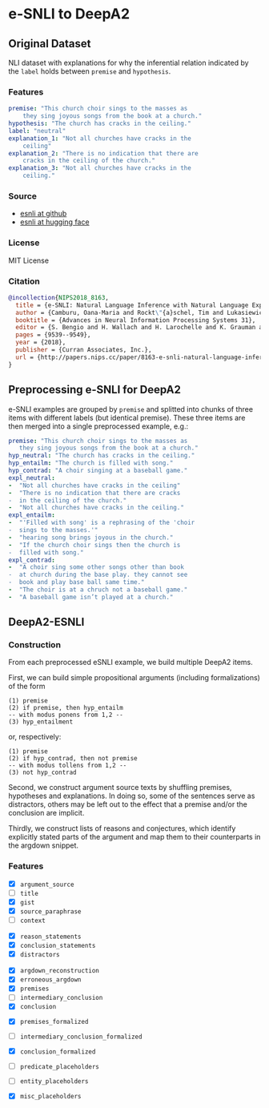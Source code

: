 # e-SNLI to DeepA2

## Original Dataset

NLI dataset with explanations for why the inferential relation indicated by the `label` holds between `premise` and `hypothesis`.

### Features

```yaml
premise: "This church choir sings to the masses as
    they sing joyous songs from the book at a church."
hypothesis: "The church has cracks in the ceiling."
label: "neutral"
explanation_1: "Not all churches have cracks in the
    ceiling"
explanation_2: "There is no indication that there are
    cracks in the ceiling of the church."
explanation_3: "Not all churches have cracks in the
    ceiling."
```



### Source

* [esnli at github](https://github.com/OanaMariaCamburu/e-SNLI)
* [esnli at hugging face](https://huggingface.co/datasets/esnli)

### License

MIT License

### Citation

```bibtex
@incollection{NIPS2018_8163,
  title = {e-SNLI: Natural Language Inference with Natural Language Explanations},
  author = {Camburu, Oana-Maria and Rockt\"{a}schel, Tim and Lukasiewicz, Thomas and Blunsom, Phil},
  booktitle = {Advances in Neural Information Processing Systems 31},
  editor = {S. Bengio and H. Wallach and H. Larochelle and K. Grauman and N. Cesa-Bianchi and R. Garnett},
  pages = {9539--9549},
  year = {2018},
  publisher = {Curran Associates, Inc.},
  url = {http://papers.nips.cc/paper/8163-e-snli-natural-language-inference-with-natural-language-explanations.pdf}
}
```

## Preprocessing e-SNLI for DeepA2

e-SNLI examples are grouped by `premise` and splitted into chunks of three items with different labels (but identical premise). These three items are then merged into a single preprocessed example, e.g.:

```yaml
premise: "This church choir sings to the masses as 
   they sing joyous songs from the book at a church."
hyp_neutral: "The church has cracks in the ceiling."
hyp_entailm: "The church is filled with song."
hyp_contrad: "A choir singing at a baseball game."
expl_neutral:
-  "Not all churches have cracks in the ceiling"
-  "There is no indication that there are cracks 
-  in the ceiling of the church."
-  "Not all churches have cracks in the ceiling."
expl_entailm:
-  "'Filled with song' is a rephrasing of the 'choir 
-  sings to the masses.'"
-  "hearing song brings joyous in the church."
-  "If the church choir sings then the church is 
-  filled with song."
expl_contrad:
-  "A choir sing some other songs other than book 
-  at church during the base play. they cannot see 
-  book and play base ball same time."
-  "The choir is at a chruch not a baseball game."
-  "A baseball game isn’t played at a church."
```

## DeepA2-ESNLI

### Construction

From each preprocessed eSNLI example, we build multiple DeepA2 items.

First, we can build simple propositional arguments (including formalizations) of the form

```
(1) premise
(2) if premise, then hyp_entailm
-- with modus ponens from 1,2 --
(3) hyp_entailment
```

or, respectively:

```
(1) premise
(2) if hyp_contrad, then not premise
-- with modus tollens from 1,2 --
(3) not hyp_contrad
```

Second, we construct argument source texts by shuffling premises, hypotheses and explanations. In doing so, some of the sentences serve as distractors, others may be left out to the effect that a premise and/or the conclusion are implicit. 

Thirdly, we construct lists of reasons and conjectures, which identify explicitly stated parts of the argument and map them to their counterparts in the argdown snippet.


### Features

- [x] `argument_source`
- [ ] `title`
- [x] `gist`
- [x] `source_paraphrase`
- [ ] `context`

<!-- -->

- [x] `reason_statements`
- [x] `conclusion_statements`
- [x] `distractors`

<!-- -->

- [x] `argdown_reconstruction`
- [x] `erroneous_argdown`
- [x] `premises`
- [ ] `intermediary_conclusion`
- [x] `conclusion`

<!-- -->

- [x] `premises_formalized`
- [ ] `intermediary_conclusion_formalized`
- [x] `conclusion_formalized`
- [ ] `predicate_placeholders`
- [ ] `entity_placeholders`
- [x] `misc_placeholders`




